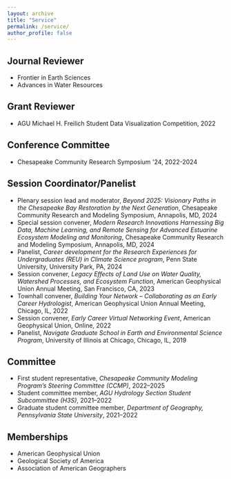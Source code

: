 ```yaml
---
layout: archive
title: "Service"
permalink: /service/
author_profile: false
---
```


## Journal Reviewer  
- Frontier in Earth Sciences
- Advances in Water Resources 

## Grant Reviewer
- AGU Michael H. Freilich Student Data Visualization Competition, 2022

## Conference Committee
- Chesapeake Community Research Symposium '24, 2022-2024

## Session Coordinator/Panelist 
- Plenary session lead and moderator, *Beyond 2025: Visionary Paths in the Chesapeake Bay Restoration by the Next Generation*, Chesapeake Community Research and Modeling Symposium, Annapolis, MD, 2024
- Special session convener, *Modern Research Innovations Harnessing Big Data, Machine Learning, and Remote Sensing for Advanced Estuarine Ecosystem Modeling and Monitoring*, Chesapeake Community Research and Modeling Symposium, Annapolis, MD, 2024
- Panelist, *Career development for the Research Experiences for Undergraduates (REU) in Climate Science program*, Penn State University, University Park, PA, 2024
- Session convener, *Legacy Effects of Land Use on Water Quality, Watershed Processes, and Ecosystem Function*, American Geophysical Union Annual Meeting, San Francisco, CA, 2023
- Townhall convener, *Building Your Network – Collaborating as an Early Career Hydrologist*, American Geophysical Union Annual Meeting, Chicago, IL, 2022
- Session convener, *Early Career Virtual Networking Event*, American Geophysical Union, Online, 2022
- Panelist, *Navigate Graduate School in Earth and Environmental Science Program*, University of Illinois at Chicago, Chicago, IL, 2019


## Committee
- First student representative, *Chesapeake Community Modeling Program’s Steering Committee (CCMP)*, 2022–2025
- Student committee member, *AGU Hydrology Section Student Subcommittee (H3S)*, 2021–2022
- Graduate student committee member, *Department of Geography, Pennsylvania State University*, 2021–2022

## Memberships

- American Geophysical Union
- Geological Society of America
- Association of American Geographers
